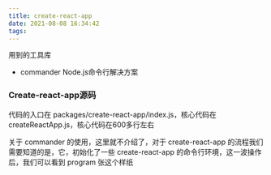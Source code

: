 ```yaml
---
title: create-react-app
date: 2021-08-08 16:34:42
tags:
---
```


用到的工具库
- commander 
Node.js命令行解决方案



### Create-react-app源码
代码的入口在 packages/create-react-app/index.js，核心代码在createReactApp.js，核心代码在600多行左右

关于 commander 的使用，这里就不介绍了，对于 create-react-app 的流程我们需要知道的是，它，初始化了一些 create-react-app 的命令行环境，这一波操作后，我们可以看到 program 张这个样纸